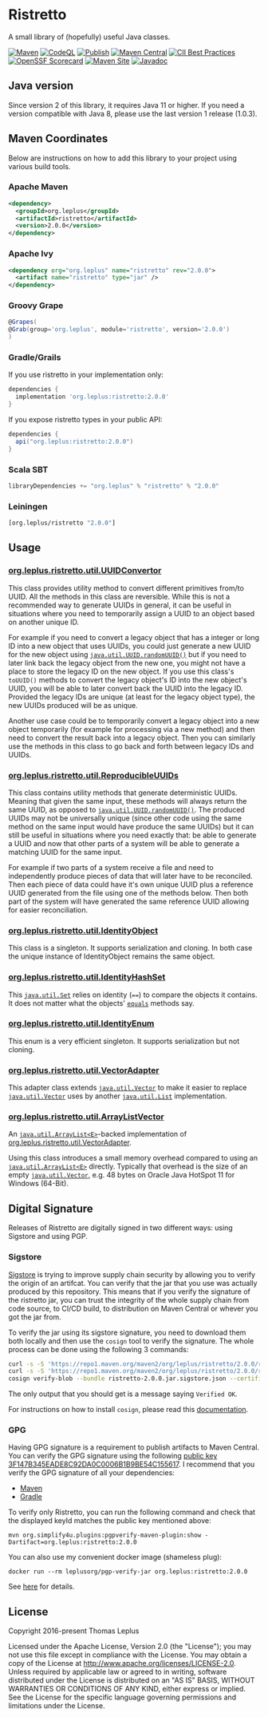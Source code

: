 # Ristretto

A small library of (hopefully) useful Java classes.

[![Maven](https://github.com/leplusorg/ristretto/workflows/Maven/badge.svg)](https://github.com/leplusorg/ristretto/actions?query=workflow:"Maven")
[![CodeQL](https://github.com/leplusorg/ristretto/workflows/CodeQL/badge.svg)](https://github.com/leplusorg/ristretto/actions?query=workflow:"CodeQL")
[![Publish](https://github.com/leplusorg/ristretto/workflows/Publish/badge.svg)](https://github.com/leplusorg/ristretto/actions?query=workflow:"Publish")
[![Maven Central](https://img.shields.io/maven-central/v/org.leplus/ristretto)](https://search.maven.org/artifact/org.leplus/ristretto)
[![CII Best Practices](https://bestpractices.coreinfrastructure.org/projects/10084/badge)](https://bestpractices.coreinfrastructure.org/projects/10084)
[![OpenSSF Scorecard](https://api.securityscorecards.dev/projects/github.com/leplusorg/ristretto/badge)](https://securityscorecards.dev/viewer/?uri=github.com/leplusorg/ristretto)
[![Maven Site](https://img.shields.io/badge/Maven-Site-blue)](https://leplusorg.github.io/ristretto)
[![Javadoc](https://img.shields.io/badge/Javadoc-Site-blue)](https://leplusorg.github.io/ristretto/apidocs/org/leplus/ristretto/util/package-summary.html)

## Java version

Since version 2 of this library, it requires Java 11 or higher. If you
need a version compatible with Java 8, please use the last version 1
release (1.0.3).

## Maven Coordinates

Below are instructions on how to add this library to your project
using various build tools.

### Apache Maven

```xml
<dependency>
  <groupId>org.leplus</groupId>
  <artifactId>ristretto</artifactId>
  <version>2.0.0</version>
</dependency>
```

### Apache Ivy

```xml
<dependency org="org.leplus" name="ristretto" rev="2.0.0">
  <artifact name="ristretto" type="jar" />
</dependency>
```

### Groovy Grape

```groovy
@Grapes(
@Grab(group='org.leplus', module='ristretto', version='2.0.0')
)
```

### Gradle/Grails

If you use ristretto in your implementation only:

```gradle
dependencies {
  implementation 'org.leplus:ristretto:2.0.0'
}
```

If you expose ristretto types in your public API:

```gradle
dependencies {
  api("org.leplus:ristretto:2.0.0")
}
```

### Scala SBT

```scala
libraryDependencies += "org.leplus" % "ristretto" % "2.0.0"
```

### Leiningen

```clojure
[org.leplus/ristretto "2.0.0"]
```

## Usage

### [org.leplus.ristretto.util.UUIDConvertor](https://leplusorg.github.io/ristretto/apidocs/org/leplus/ristretto/util/UUIDConvertor.html)

This class provides utility method to convert different primitives from/to UUID.
All the methods in this class are reversible.
While this is not a recommended way to generate UUIDs in general, it can be useful
in situations where you need to temporarily assign a UUID to an object based on
another unique ID.

For example if you need to convert a legacy object that has a integer or long ID
into a new object that uses UUIDs, you could just generate a new UUID
for the new object using [`java.util.UUID.randomUUID()`](https://docs.oracle.com/en/java/javase/11/docs/api/java.base/java/util/UUID.html#randomUUID%28%29) but if you need to later link back
the legacy object from the new one, you might not have a place to store the legacy ID
on the new object. If you use this class's `toUUID()` methods to convert the legacy
object's ID into the new object's UUID, you will be able to later convert back
the UUID into the legacy ID. Provided the legacy IDs are unique (at least for the legacy
object type), the new UUIDs produced will be as unique.

Another use case could be to temporarily convert a legacy object into a new object
temporarily (for example for processing via a new method) and then need to convert
the result back into a legacy object. Then you can similarly use the methods in
this class to go back and forth between legacy IDs and UUIDs.

### [org.leplus.ristretto.util.ReproducibleUUIDs](https://leplusorg.github.io/ristretto/apidocs/org/leplus/ristretto/util/ReproducibleUUIDs.html)

This class contains utility methods that generate deterministic UUIDs.
Meaning that given the same input, these methods will always return the
same UUID, as opposed to [`java.util.UUID.randomUUID()`](https://docs.oracle.com/en/java/javase/11/docs/api/java.base/java/util/UUID.html#randomUUID%28%29). The produced
UUIDs may not be universally unique (since other code using the same method
on the same input would have produce the same UUIDs) but it can still be
useful in situations where you need exactly that: be able to generate a UUID
and now that other parts of a system will be able to generate a matching UUID
for the same input.

For example if two parts of a system receive a file and need to independently
produce pieces of data that will later have to be reconciled. Then each piece
of data could have it's own unique UUID plus a reference UUID generated from
the file using one of the methods below. Then both part of the system will have
generated the same reference UUID allowing for easier reconciliation.

### [org.leplus.ristretto.util.IdentityObject](https://leplusorg.github.io/ristretto/apidocs/org/leplus/ristretto/util/IdentityObject.html)

This class is a singleton. It supports serialization and cloning. In both
case the unique instance of IdentityObject remains the same object.

### [org.leplus.ristretto.util.IdentityHashSet<E>](https://leplusorg.github.io/ristretto/apidocs/org/leplus/ristretto/util/IdentityHashSet.html)

This [`java.util.Set`](https://docs.oracle.com/en/java/javase/11/docs/api/java.base/java/util/Set.html) relies on identity (`==`) to compare the objects it
contains. It does not matter what the objects' [`equals`](https://docs.oracle.com/en/java/javase/11/docs/api/java.base/java/lang/Object.html#equals%28java.lang.Object%29) methods say.

### [org.leplus.ristretto.util.IdentityEnum](https://leplusorg.github.io/ristretto/apidocs/org/leplus/ristretto/util/IdentityEnum.html)

This enum is a very efficient singleton. It supports serialization but not
cloning.

### [org.leplus.ristretto.util.VectorAdapter<E>](https://leplusorg.github.io/ristretto/apidocs/org/leplus/ristretto/util/VectorAdapter.html)

This adapter class extends [`java.util.Vector`](https://docs.oracle.com/en/java/javase/11/docs/api/java.base/java/util/Vector.html) to make it easier to replace [`java.util.Vector`](https://docs.oracle.com/en/java/javase/11/docs/api/java.base/java/util/Vector.html) uses by
another [`java.util.List`](https://docs.oracle.com/en/java/javase/11/docs/api/java.base/java/util/List.html) implementation.

### [org.leplus.ristretto.util.ArrayListVector<E>](https://leplusorg.github.io/ristretto/apidocs/org/leplus/ristretto/util/ArrayListVector.html)

An [`java.util.ArrayList<E>`](https://docs.oracle.com/en/java/javase/11/docs/api/java.base/java/util/ArrayList.html)-backed implementation of
[org.leplus.ristretto.util.VectorAdapter<E>](https://leplusorg.github.io/ristretto/apidocs/org/leplus/ristretto/util/VectorAdapter.html).

Using this class introduces a small memory overhead compared to using an
[`java.util.ArrayList<E>`](https://docs.oracle.com/en/java/javase/11/docs/api/java.base/java/util/ArrayList.html) directly. Typically that overhead is the size of an empty [`java.util.Vector`](https://docs.oracle.com/en/java/javase/11/docs/api/java.base/java/util/Vector.html),
e.g. 48 bytes on Oracle Java HotSpot 11 for Windows (64-Bit).

## Digital Signature

Releases of Ristretto are digitally signed in two different ways:
using Sigstore and using PGP.

### Sigstore

[Sigstore](https://docs.sigstore.dev) is trying to improve supply
chain security by allowing you to verify the origin of an
artifcat. You can verify that the jar that you use was actually
produced by this repository. This means that if you verify the
signature of the ristretto jar, you can trust the integrity of the
whole supply chain from code source, to CI/CD build, to distribution
on Maven Central or whever you got the jar from.

To verify the jar using its sigstore signature, you need to download
them both locally and then use the `cosign` tool to verify the
signature. The whole process can be done using the following 3
commands:

```bash
curl -s -S 'https://repo1.maven.org/maven2/org/leplus/ristretto/2.0.0/ristretto-2.0.0.jar' -o ristretto-2.0.0.jar
curl -s -S 'https://repo1.maven.org/maven2/org/leplus/ristretto/2.0.0/ristretto-2.0.0.jar.sigstore.json' -o ristretto-2.0.0.jar.sigstore.json
cosign verify-blob --bundle ristretto-2.0.0.jar.sigstore.json --certificate-identity 'https://github.com/leplusorg/ristretto/.github/workflows/publish.yml@refs/tags/v2.0.0' --certificate-oidc-issuer 'https://token.actions.githubusercontent.com' ristretto-2.0.0.jar
```

The only output that you should get is a message saying `Verified OK`.

For instructions on how to install `cosign`, please read this [documentation](https://docs.sigstore.dev/cosign/system_config/installation/).

### GPG

Having GPG signature is a requirement to publish artifacts to Maven Central. You can verify the GPG signature using the following [public key 3F147B345EADE8C92DA0C0006B1B9BE54C155617](https://keyserver.ubuntu.com/pks/lookup?op=get&search=0x6b1b9be54c155617). I recommend that you verify the GPG signature of all your dependencies:

- [Maven](https://www.simplify4u.org/pgpverify-maven-plugin/)
- [Gradle](https://docs.gradle.org/current/userguide/dependency_verification.html)

To verify only Ristretto, you can run the following command and check
that the displayed keyId matches the public key mentioned above:

`mvn org.simplify4u.plugins:pgpverify-maven-plugin:show -Dartifact=org.leplus:ristretto:2.0.0`

You can also use my convenient docker image (shameless plug):

`docker run --rm leplusorg/pgp-verify-jar org.leplus:ristretto:2.0.0`

See [here](https://github.com/leplusorg/docker-pgp-verify-jar) for details.

## License

Copyright 2016-present Thomas Leplus

Licensed under the Apache License, Version 2.0 (the "License");
you may not use this file except in compliance with the License.
You may obtain a copy of the License at
<http://www.apache.org/licenses/LICENSE-2.0>.
Unless required by applicable law or agreed to in writing, software
distributed under the License is distributed on an "AS IS" BASIS,
WITHOUT WARRANTIES OR CONDITIONS OF ANY KIND, either express or implied.
See the License for the specific language governing permissions and
limitations under the License.

